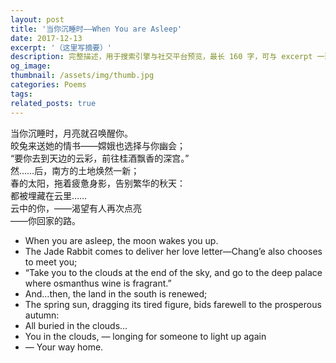```yaml
---
layout: post
title: '当你沉睡时——When You are Asleep'
date: 2017-12-13
excerpt: '（这里写摘要）'
description: 完整描述，用于搜索引擎与社交平台预览，最长 160 字，可与 excerpt 一致
og_image: 
thumbnail: /assets/img/thumb.jpg
categories: Poems
tags: 
related_posts: true
---
```


当你沉睡时，月亮就召唤醒你。  
皎兔来送她的情书——嫦娥也选择与你幽会；  
“要你去到天边的云彩，前往桂酒飘香的深宫。”  
然……后，南方的土地焕然一新；  
春的太阳，拖着疲惫身影，告别繁华的秋天：  
都被埋藏在云里……  
云中的你，——渴望有人再次点亮  
——你回家的路。

- When you are asleep, the moon wakes you up.
- The Jade Rabbit comes to deliver her love letter—Chang’e also chooses to meet you;
- “Take you to the clouds at the end of the sky, and go to the deep palace where osmanthus wine is fragrant.”
- And…then, the land in the south is renewed;
- The spring sun, dragging its tired figure, bids farewell to the prosperous autumn:
- All buried in the clouds…
- You in the clouds, — longing for someone to light up again
- — Your way home.